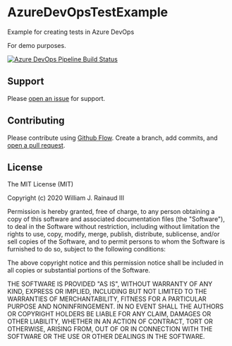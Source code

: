 # AzureDevOpsTestExample
Example for creating tests in Azure DevOps

For demo purposes.

<a href="https://dev.azure.com/wrainaud/billrainaud.AzureDevOpsTestExample/_build/latest?definitionId=3&branchName=main"><img src="https://dev.azure.com/wrainaud/billrainaud.AzureDevOpsTestExample/_apis/build/status/wrainaud.AzureDevOpsTestExample?branchName=main" alt="Azure DevOps Pipeline Build Status"></a>

Support
-------

Please [open an issue](https://github.com/wrainaud/AzureDevOpsTestExample/issues/new) for support.

Contributing
-------

Please contribute using [Github Flow](https://guides.github.com/introduction/flow/). Create a branch, add commits, and [open a pull request](https://github.com/wrainaud/AzureDevOpsTestExample/compare/).

License
-------

The MIT License (MIT)

Copyright (c) 2020 William J. Rainaud III

Permission is hereby granted, free of charge, to any person obtaining a copy of this software and associated documentation files (the "Software"), to deal in the Software without restriction, including without limitation the rights to use, copy, modify, merge, publish, distribute, sublicense, and/or sell copies of the Software, and to permit persons to whom the Software is furnished to do so, subject to the following conditions:

The above copyright notice and this permission notice shall be included in all copies or substantial portions of the Software.

THE SOFTWARE IS PROVIDED "AS IS", WITHOUT WARRANTY OF ANY KIND, EXPRESS OR IMPLIED, INCLUDING BUT NOT LIMITED TO THE WARRANTIES OF MERCHANTABILITY, FITNESS FOR A PARTICULAR PURPOSE AND NONINFRINGEMENT. IN NO EVENT SHALL THE AUTHORS OR COPYRIGHT HOLDERS BE LIABLE FOR ANY CLAIM, DAMAGES OR OTHER LIABILITY, WHETHER IN AN ACTION OF CONTRACT, TORT OR OTHERWISE, ARISING FROM, OUT OF OR IN CONNECTION WITH THE SOFTWARE OR THE USE OR OTHER DEALINGS IN THE SOFTWARE.  